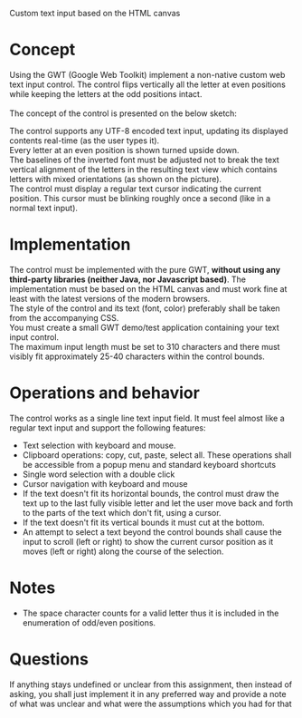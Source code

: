 Custom text input based on the HTML canvas 

# Concept
Using the GWT (Google Web Toolkit) implement a non-native custom web text input control. The control flips vertically all the letter at even positions while keeping the letters at the odd positions intact.<br /><br />
The concept of the control is presented on the below sketch:<br />


The control supports any UTF-8 encoded text input, updating its displayed contents real-time (as the user types it).<br />
Every letter at an even position is shown turned upside down.<br />
The baselines of the inverted font must be adjusted not to break the text vertical alignment of the letters in the resulting text view which contains letters with mixed orientations (as shown on the picture).<br />
The control must display a regular text cursor indicating the current position. This cursor must be blinking roughly once a second (like in a normal text input).<br />

# Implementation
The control must be implemented with the pure GWT, <b>without using any third-party libraries (neither Java, nor Javascript based)</b>. The implementation must be based on the HTML canvas and must work fine at least with the latest versions of the modern browsers.<br />
The style of the control and its text (font, color) preferably shall be taken from the accompanying CSS.<br />
You must create a small GWT demo/test application containing your text input control.<br />
The maximum input length must be set to 310 characters and there must visibly fit approximately 25-40 characters within the control bounds.<br />

# Operations and behavior
The control works as a single line text input field. It must feel almost like a regular text input and support the following features:<br />
<ul>
<li>Text selection with keyboard and mouse.</li>
<li>Clipboard operations: copy, cut, paste, select all. These operations shall be accessible from a popup menu and standard keyboard shortcuts</li>
<li>Single word selection with a double click</li>
<li>Cursor navigation with keyboard and mouse</li>
<li>If the text doesn't fit its horizontal bounds, the control must draw the text up to the last fully visible letter and let the user move back and forth to the parts of the text which don't fit, using a cursor. </li>
<li>If the text doesn't fit its vertical bounds it must cut at the bottom.</li>
<li>An attempt to select a text beyond the control bounds shall cause the input to scroll (left or right) to show the current cursor position as it moves (left or right) along the course of the selection.</li>
</ul>

# Notes
<ul>
<li>The space character counts for a valid letter thus it is included in the enumeration of odd/even positions.</li>
</ul>

# Questions
If anything stays undefined or unclear from this assignment, then instead of asking, you shall just implement it in any preferred way and provide a note of what was unclear and what were the assumptions which you had for that

